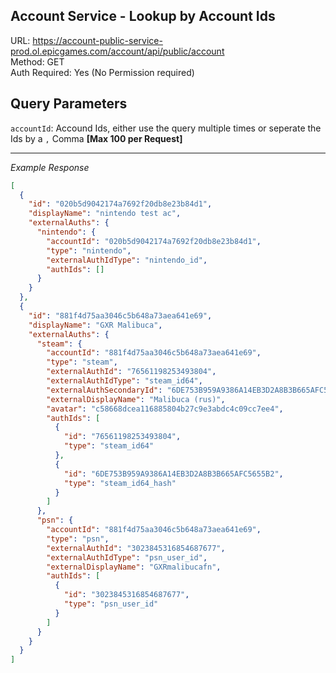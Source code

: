 ## Account Service - Lookup by Account Ids

URL: https://account-public-service-prod.ol.epicgames.com/account/api/public/account \
Method: GET \
Auth Required: Yes (No Permission required)

## Query Parameters

`accountId`: Accound Ids, either use the query multiple times or seperate the Ids by a `,` Comma **[Max 100 per Request]**

---

_Example Response_

```json
[
  {
    "id": "020b5d9042174a7692f20db8e23b84d1",
    "displayName": "nintendo test ac",
    "externalAuths": {
      "nintendo": {
        "accountId": "020b5d9042174a7692f20db8e23b84d1",
        "type": "nintendo",
        "externalAuthIdType": "nintendo_id",
        "authIds": []
      }
    }
  },
  {
    "id": "881f4d75aa3046c5b648a73aea641e69",
    "displayName": "GXR Malibuca",
    "externalAuths": {
      "steam": {
        "accountId": "881f4d75aa3046c5b648a73aea641e69",
        "type": "steam",
        "externalAuthId": "76561198253493804",
        "externalAuthIdType": "steam_id64",
        "externalAuthSecondaryId": "6DE753B959A9386A14EB3D2A8B3B665AFC5655B2",
        "externalDisplayName": "Malibuca (rus)",
        "avatar": "c58668dcea116885804b27c9e3abdc4c09cc7ee4",
        "authIds": [
          {
            "id": "76561198253493804",
            "type": "steam_id64"
          },
          {
            "id": "6DE753B959A9386A14EB3D2A8B3B665AFC5655B2",
            "type": "steam_id64_hash"
          }
        ]
      },
      "psn": {
        "accountId": "881f4d75aa3046c5b648a73aea641e69",
        "type": "psn",
        "externalAuthId": "3023845316854687677",
        "externalAuthIdType": "psn_user_id",
        "externalDisplayName": "GXRmalibucafn",
        "authIds": [
          {
            "id": "3023845316854687677",
            "type": "psn_user_id"
          }
        ]
      }
    }
  }
]
```
